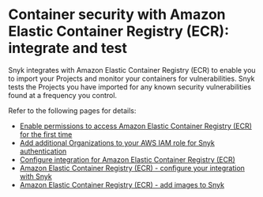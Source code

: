 # Container security with Amazon Elastic Container Registry (ECR): integrate and test

Snyk integrates with Amazon Elastic Container Registry (ECR) to enable you to import your Projects and monitor your containers for vulnerabilities. Snyk tests the Projects you have imported for any known security vulnerabilities found at a frequency you control.

Refer to the following pages for details:

* [Enable permissions to access Amazon Elastic Container Registry (ECR) for the first time](enable-snyk-permissions-to-access-amazon-elastic-container-registry-ecr-for-the-first-time.md)
* [Add additional Organizations to your AWS IAM role for Snyk authentication](add-more-organizations-to-your-aws-iam-role-for-snyk-authentication.md)
* [Configure integration for Amazon Elastic Container Registry (ECR)](configure-integration-for-amazon-elastic-container-registry-ecr.md)
* [Amazon Elastic Container Registry (ECR) - configure your integration with Snyk](amazon-elastic-container-registry-ecr-configure-your-integration-with-snyk.md)
* [Amazon Elastic Container Registry (ECR) - add images to Snyk](amazon-elastic-container-registry-ecr-add-images-to-snyk.md)
